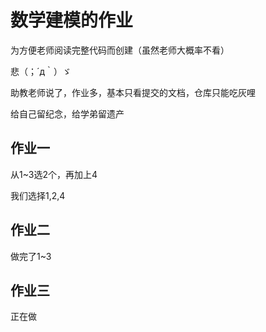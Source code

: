 # 数学建模的作业

为方便老师阅读完整代码而创建（虽然老师大概率不看）

悲（；´д｀）ゞ

助教老师说了，作业多，基本只看提交的文档，仓库只能吃灰哩

给自己留纪念，给学弟留遗产

## 作业一

从1~3选2个，再加上4

我们选择1,2,4

## 作业二

做完了1~3

## 作业三

正在做
